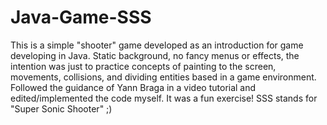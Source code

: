 # Java-Game-SSS
This is a simple "shooter" game developed as an introduction for game developing in Java. Static background, no fancy menus or effects, the intention was just to practice concepts of painting to the screen, movements, collisions, and dividing entities based in a game environment. Followed the guidance of Yann Braga in a video tutorial and edited/implemented the code myself. It was a fun exercise! SSS stands for "Super Sonic Shooter" ;)
